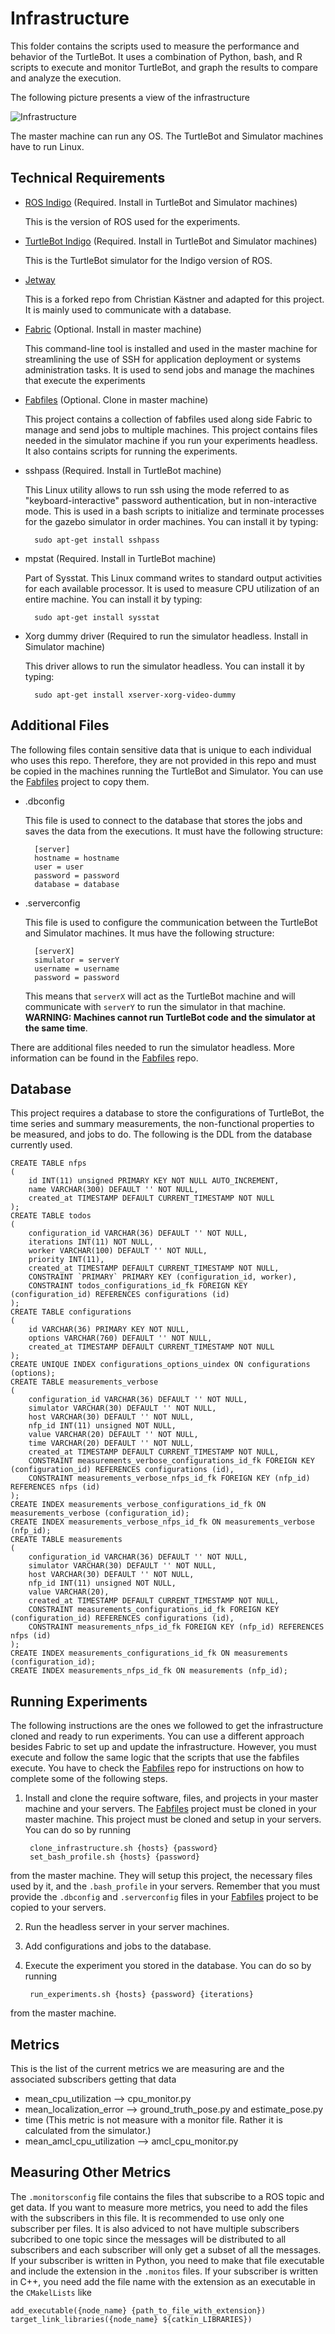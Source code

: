 # Infrastructure

This folder contains the scripts used to measure the performance and behavior 
of the TurtleBot. It uses a combination of Python, bash, and R scripts to execute 
and monitor TurtleBot, and graph the results to compare and analyze the execution.

The following picture presents a view of the infrastructure

![Infrastructure](visuals/Infrastructure.png)

The master machine can run any OS. The TurtleBot and Simulator machines have to run
Linux.

## Technical Requirements

* [ROS Indigo](http://wiki.ros.org/indigo/Installation/Ubuntu) (Required. Install in TurtleBot 
and Simulator machines)

  This is the version of ROS used for the experiments.

* [TurtleBot Indigo](http://wiki.ros.org/turtlebot/Tutorials/indigo/Turtlebot%20Installation) (Required. 
Install in TurtleBot and Simulator machines)

  This is the TurtleBot simulator for the Indigo version of ROS.

* [Jetway](https://github.com/miguelvelezmj25/Jetway)
  
  This is a forked repo from Christian Kästner and adapted for this project. It is mainly used to communicate 
with a database. 

* [Fabric](http://www.fabfile.org/) (Optional. Install in master machine)
  
  This command-line tool is installed and used in the master machine for streamlining 
the use of SSH for application deployment or systems administration tasks. It is
used to send jobs and manage the machines that execute the experiments

* [Fabfiles](https://github.com/miguelvelezmj25/fabfiles) (Optional. Clone in master machine)

  This project contains a collection of fabfiles used along side Fabric to manage and
send jobs to multiple machines. This project contains files needed in the simulator machine
if you run your experiments headless. It also contains scripts for running the experiments.

* sshpass (Required. Install in TurtleBot machine)

  This Linux utility allows to run ssh using the mode referred to as "keyboard-interactive" 
password authentication, but in non-interactive mode. This is used in a bash scripts
to initialize and terminate processes for the gazebo simulator in order machines. You 
can install it by typing:
 
        sudo apt-get install sshpass

* mpstat (Required. Install in TurtleBot machine)

  Part of Sysstat. This Linux command writes to standard output activities for each available processor.
It is used to measure CPU utilization of an entire machine. You can install it by typing:
 
        sudo apt-get install sysstat

* Xorg dummy driver (Required to run the simulator headless. Install in  Simulator machine)

  This driver allows to run the simulator headless. You can install it by typing:
 
        sudo apt-get install xserver-xorg-video-dummy


## Additional Files

The following files contain sensitive data that is unique to each individual who uses this
repo. Therefore, they are not provided in this repo and must be copied in the machines running
the TurtleBot and Simulator. You can use the [Fabfiles](https://github.com/miguelvelezmj25/fabfiles) 
project to copy them. 

* .dbconfig
  
  This file is used to connect to the database that stores the jobs and saves the data from
the executions. It must have the following structure:

        [server]
        hostname = hostname
        user = user
        password = password
        database = database

* .serverconfig

  This file is used to configure the communication between the TurtleBot and Simulator machines.
It mus have the following structure:

        [serverX]
        simulator = serverY
        username = username
        password = password
  
  This means that ```serverX``` will act as the TurtleBot machine and will communicate with ```serverY```
  to run the simulator in that machine. **WARNING: Machines cannot run TurtleBot code and the simulator
  at the same time**.
  
There are additional files needed to run the simulator headless. More information can be found in 
the [Fabfiles](https://github.com/miguelvelezmj25/fabfiles) repo.
  
## Database

This project requires a database to store the configurations of TurtleBot, the time
series and summary measurements, the non-functional properties to be measured, and
jobs to do. The following is the DDL from the database currently used.

    CREATE TABLE nfps
    (
        id INT(11) unsigned PRIMARY KEY NOT NULL AUTO_INCREMENT,
        name VARCHAR(300) DEFAULT '' NOT NULL,
        created_at TIMESTAMP DEFAULT CURRENT_TIMESTAMP NOT NULL
    );
    CREATE TABLE todos
    (
        configuration_id VARCHAR(36) DEFAULT '' NOT NULL,
        iterations INT(11) NOT NULL,
        worker VARCHAR(100) DEFAULT '' NOT NULL,
        priority INT(11),
        created_at TIMESTAMP DEFAULT CURRENT_TIMESTAMP NOT NULL,
        CONSTRAINT `PRIMARY` PRIMARY KEY (configuration_id, worker),
        CONSTRAINT todos_configurations_id_fk FOREIGN KEY (configuration_id) REFERENCES configurations (id)
    );
    CREATE TABLE configurations
    (
        id VARCHAR(36) PRIMARY KEY NOT NULL,
        options VARCHAR(760) DEFAULT '' NOT NULL,
        created_at TIMESTAMP DEFAULT CURRENT_TIMESTAMP NOT NULL
    );
    CREATE UNIQUE INDEX configurations_options_uindex ON configurations (options);
    CREATE TABLE measurements_verbose
    (
        configuration_id VARCHAR(36) DEFAULT '' NOT NULL,
        simulator VARCHAR(30) DEFAULT '' NOT NULL,
        host VARCHAR(30) DEFAULT '' NOT NULL,
        nfp_id INT(11) unsigned NOT NULL,
        value VARCHAR(20) DEFAULT '' NOT NULL,
        time VARCHAR(20) DEFAULT '' NOT NULL,
        created_at TIMESTAMP DEFAULT CURRENT_TIMESTAMP NOT NULL,
        CONSTRAINT measurements_verbose_configurations_id_fk FOREIGN KEY (configuration_id) REFERENCES configurations (id),
        CONSTRAINT measurements_verbose_nfps_id_fk FOREIGN KEY (nfp_id) REFERENCES nfps (id)
    );
    CREATE INDEX measurements_verbose_configurations_id_fk ON measurements_verbose (configuration_id);
    CREATE INDEX measurements_verbose_nfps_id_fk ON measurements_verbose (nfp_id);
    CREATE TABLE measurements
    (
        configuration_id VARCHAR(36) DEFAULT '' NOT NULL,
        simulator VARCHAR(30) DEFAULT '' NOT NULL,
        host VARCHAR(30) DEFAULT '' NOT NULL,
        nfp_id INT(11) unsigned NOT NULL,
        value VARCHAR(20),
        created_at TIMESTAMP DEFAULT CURRENT_TIMESTAMP NOT NULL,
        CONSTRAINT measurements_configurations_id_fk FOREIGN KEY (configuration_id) REFERENCES configurations (id),
        CONSTRAINT measurements_nfps_id_fk FOREIGN KEY (nfp_id) REFERENCES nfps (id)
    );
    CREATE INDEX measurements_configurations_id_fk ON measurements (configuration_id);
    CREATE INDEX measurements_nfps_id_fk ON measurements (nfp_id);
       
## Running Experiments

The following instructions are the ones we followed to get the infrastructure cloned and ready 
to run experiments. You can use a different approach besides Fabric to set up and update the infrastructure.
However, you must execute and follow the same logic that the scripts that use the fabfiles execute. You have
to check the [Fabfiles](https://github.com/miguelvelezmj25/fabfiles) repo for instructions on how to
complete some of the following steps.

1. Install and clone the require software, files, and projects in your master machine and your servers. The
[Fabfiles](https://github.com/miguelvelezmj25/fabfiles) project must be cloned in your master machine. 
This project must be cloned and setup in your servers. You can do so by running

        clone_infrastructure.sh {hosts} {password}
        set_bash_profile.sh {hosts} {password}

  from the master machine. They will setup this project, the necessary files used by it, and the ```.bash_profile``` in your servers. 
  Remember that you must provide the ```.dbconfig``` and ```.serverconfig``` files in your 
  [Fabfiles](https://github.com/miguelvelezmj25/fabfiles) project to be copied to your servers.

2. Run the headless server in your server machines. 

3. Add configurations and jobs to the database.

4. Execute the experiment you stored in the database. You can do so by running

        run_experiments.sh {hosts} {password} {iterations}
        
  from the master machine.

## Metrics

This is the list of the current metrics we are measuring are and the associated subscribers 
getting that data

* mean_cpu_utilization --> cpu_monitor.py
* mean_localization_error --> ground_truth_pose.py and estimate_pose.py
* time (This metric is not measure with a monitor file. Rather it is calculated from the simulator.)
* mean_amcl_cpu_utilization --> amcl_cpu_monitor.py

## Measuring Other Metrics 

The ```.monitorsconfig``` file contains the files that subscribe to a ROS topic and get data. If you want to measure 
more metrics, you need to add the files with the subscribers in this file. It is recommended to use only one 
subscriber per files. It is also adviced to not have multiple subscribers subcribed to one topic since the 
messages will be distributed to all subscribers and each subscriber will only get a subset of all the messages. 
If your subscriber is written in Python, you need to make that file executable and include the extension in the 
```.monitos``` files. If your subscriber is written in C++, you need add the file name with the extension as an
executable in the ```CMakelLists``` like
    
    add_executable({node_name} {path_to_file_with_extension})
    target_link_libraries({node_name} ${catkin_LIBRARIES})